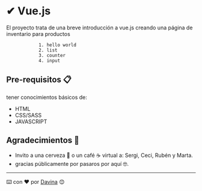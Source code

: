 
# ✔ Vue.js 

El proyecto trata de una breve introducción a vue.js creando una página de inventario para productos

                1. hello world 
                2. list 
                3. counter
                4. input

 
## Pre-requisitos 📋

tener conocimientos básicos de:

* HTML
* CSS/SASS
* JAVASCRIPT

## Agradecimientos 🎁
* Invito a una cerveza 🍺 o un café ☕ virtual a: Sergi, Ceci, Rubén y Marta. 
* gracias públicamente por pasaros por aquí 🤓.

__________
⌨️ con ❤️ por [Davina](https://www.linkedin.com/in/davinamedina/) 😊